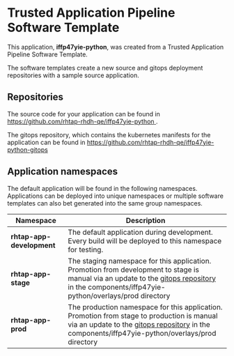 # Trusted Application Pipeline Software Template

This application, **iffp47yie-python**, was created from a Trusted Application Pipeline Software Template.

The software templates create a new source and gitops deployment repositories with a sample source application. 

## Repositories

The source code for your application can be found in [https://github.com/rhtap-rhdh-qe/iffp47yie-python ](https://github.com/rhtap-rhdh-qe/iffp47yie-python ).
 
The gitops repository, which contains the kubernetes manifests for the application can be found in 
[https://github.com/rhtap-rhdh-qe/iffp47yie-python-gitops ](https://github.com/rhtap-rhdh-qe/iffp47yie-python-gitops ) 

## Application namespaces 

The default application will be found in the following namespaces. Applications can be deployed into unique namespaces or multiple software templates can also bet generated into the same group namespaces.  

|  Namespace   |  Description   |  
| -------- | -------- |   
| **rhtap-app-development** | The default application during development. Every build will be deployed to this namespace for testing. | 
| **rhtap-app-stage** | The staging namespace for this application. Promotion from development to stage is manual via an update to the [gitops repository](https://github.com/rhtap-rhdh-qe/iffp47yie-python-gitops ) in the components/iffp47yie-python/overlays/prod directory |  
| **rhtap-app-prod** | The production namespace for this application. Promotion from stage to production is manual via an update to the [gitops repository](https://github.com/rhtap-rhdh-qe/iffp47yie-python-gitops ) in the components/iffp47yie-python/overlays/prod directory | 